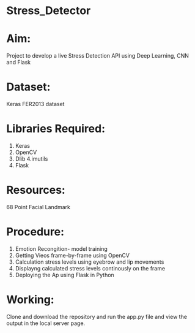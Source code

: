 # Stress_Detector 


# Aim: 
Project to develop a live Stress Detection API using Deep Learning, CNN and Flask 

# Dataset:
  Keras FER2013 dataset

# Libraries Required:
  1. Keras
  2. OpenCV
  3. Dlib
  4.imutils
  5. Flask
  
# Resources:
  68 Point Facial Landmark
# Procedure:
  1. Emotion Recongition- model training 
  2. Getting Vieos frame-by-frame using OpenCV
  3. Calculation stress levels using eyebrow and lip movements
  4. Displayng calculated stress levels continously on the frame
  5. Deploying the Ap using Flask in Python
 
 # Working:
  Clone and download the repository and run the app.py file and view the output in the local server page.
 

